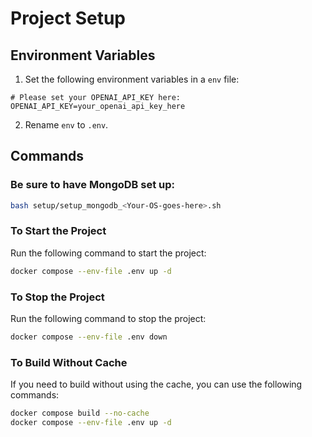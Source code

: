 # Project Setup

## Environment Variables

1. Set the following environment variables in a `env` file:

```env
# Please set your OPENAI_API_KEY here:
OPENAI_API_KEY=your_openai_api_key_here
```

2. Rename `env` to `.env`.

## Commands

### Be sure to have MongoDB set up:

```bash
bash setup/setup_mongodb_<Your-OS-goes-here>.sh
```

### To Start the Project

Run the following command to start the project:

```bash
docker compose --env-file .env up -d
```

### To Stop the Project

Run the following command to stop the project:

```bash
docker compose --env-file .env down
```

### To Build Without Cache

If you need to build without using the cache, you can use the following commands:

```bash
docker compose build --no-cache
docker compose --env-file .env up -d
```

